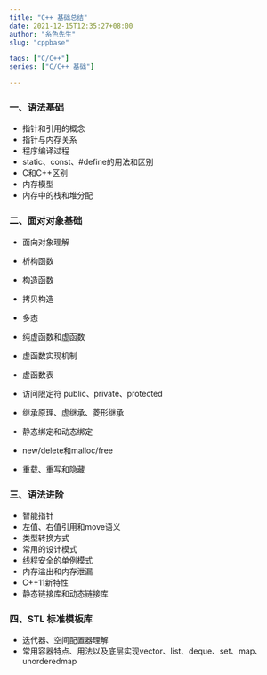 ```yaml
---
title: "C++ 基础总结"
date: 2021-12-15T12:35:27+08:00
author: "糸色先生"
slug: "cppbase"

tags: ["C/C++"]
series: ["C/C++ 基础"]

---
```


### 一、语法基础

* 指针和引用的概念
* 指针与内存关系
* 程序编译过程
* static、const、#define的用法和区别
* C和C++区别
* 内存模型
* 内存中的栈和堆分配

### 二、面对对象基础

* 面向对象理解
* 析构函数
* 构造函数
* 拷贝构造
* 多态
* 纯虚函数和虚函数
* 虚函数实现机制
* 虚函数表

* 访问限定符 public、private、protected
* 继承原理、虚继承、菱形继承
* 静态绑定和动态绑定
* new/delete和malloc/free
* 重载、重写和隐藏

### 三、语法进阶

* 智能指针
* 左值、右值引用和move语义
* 类型转换方式
* 常用的设计模式
* 线程安全的单例模式
* 内存溢出和内存泄漏
* C++11新特性
* 静态链接库和动态链接库

### 四、STL 标准模板库

* 迭代器、空间配置器理解
* 常用容器特点、用法以及底层实现vector、list、deque、set、map、unorderedmap
